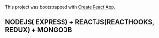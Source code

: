 This project was bootstrapped with [Create React App](https://github.com/facebook/create-react-app).

## NODEJS( EXPRESS) + REACTJS(REACTHOOKS, REDUX) + MONGODB